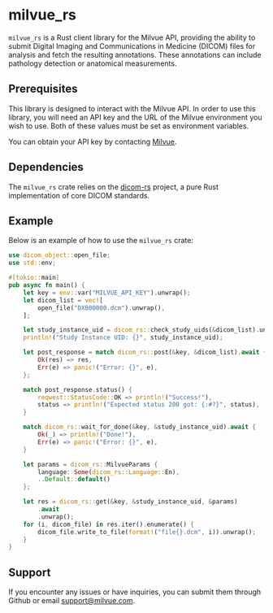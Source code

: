 # milvue_rs

`milvue_rs` is a Rust client library for the Milvue API, providing the ability to submit Digital Imaging and Communications in Medicine (DICOM) files for analysis and fetch the resulting annotations. These annotations can include pathology detection or anatomical measurements.

## Prerequisites

This library is designed to interact with the Milvue API. In order to use this library, you will need an API key and the URL of the Milvue environment you wish to use. Both of these values must be set as environment variables.

You can obtain your API key by contacting [Milvue](https://www.milvue.com/).

## Dependencies

The `milvue_rs` crate relies on the [dicom-rs](https://github.com/Enet4/dicom-rs) project, a pure Rust implementation of core DICOM standards.

## Example

Below is an example of how to use the `milvue_rs` crate:

```rust
use dicom_object::open_file;
use std::env;

#[tokio::main]
pub async fn main() {
    let key = env::var("MILVUE_API_KEY").unwrap();
    let dicom_list = vec![
        open_file("DX000000.dcm").unwrap(),
    ];

    let study_instance_uid = dicom_rs::check_study_uids(&dicom_list).unwrap();
    println!("Study Instance UID: {}", study_instance_uid);

    let post_response = match dicom_rs::post(&key, &dicom_list).await {
        Ok(res) => res,
        Err(e) => panic!("Error: {}", e),
    };

    match post_response.status() {
        reqwest::StatusCode::OK => println!("Success!"),
        status => println!("Expected status 200 got: {:#?}", status),
    }

    match dicom_rs::wait_for_done(&key, &study_instance_uid).await {
        Ok(_) => println!("Done!"),
        Err(e) => panic!("Error: {}", e),
    }

    let params = dicom_rs::MilvueParams {
        language: Some(dicom_rs::Language::En),
        ..Default::default()
    };

    let res = dicom_rs::get(&key, &study_instance_uid, &params)
        .await
        .unwrap();
    for (i, dicom_file) in res.iter().enumerate() {
        dicom_file.write_to_file(format!("file{}.dcm", i)).unwrap();
    }
}
```

## Support

If you encounter any issues or have inquiries, you can submit them through Github or email support@milvue.com.
